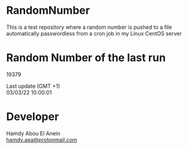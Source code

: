 # RandomNumber    
This is a test repository where a random number is pushed to a file automatically passwordless from a cron job in my Linux CentOS server    
# Random Number of the last run   
19379
      
Last update (GMT +1)    
03/03/22 10:00:01
# Developer    
Hamdy Abou El Anein   
hamdy.aea@protonmail.com
